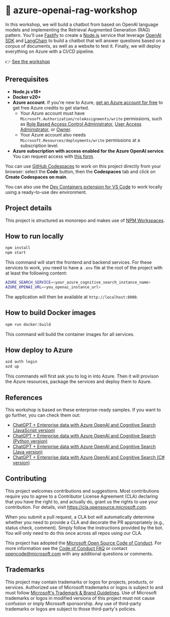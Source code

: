 # 🤖 azure-openai-rag-workshop

In this workshop, we will build a chatbot from based on OpenAI language models and implementing the Retrieval Augmented Generation (RAG) pattern. You'll use [Fastify](https://fastify.dev) to create a [Node.js](https://nodejs.org/en/) service that leverage [OpenAI SDK](https://platform.openai.com/docs/libraries/) and [LangChain](https://js.langchain.com/) to build a chatbot that will answer questions based on a corpus of documents, as well as a website to test it.
Finally, we will deploy everything on Azure with a CI/CD pipeline.

👉 [See the workshop](https://aka.ms/ws/openai-rag)

## Prerequisites

- **Node.js v18+**
- **Docker v20+**
- **Azure account**. If you're new to Azure, [get an Azure account for free](https://azure.microsoft.com/free/?WT.mc_id=javascript-0000-cxa) to get free Azure credits to get started.
  - Your Azure account must have `Microsoft.Authorization/roleAssignments/write` permissions, such as [Role Based Access Control Administrator](https://learn.microsoft.com/azure/role-based-access-control/built-in-roles#role-based-access-control-administrator-preview), [User Access Administrator](https://learn.microsoft.com/azure/role-based-access-control/built-in-roles#user-access-administrator), or [Owner](https://learn.microsoft.com/azure/role-based-access-control/built-in-roles#owner).
  - Your Azure account also needs `Microsoft.Resources/deployments/write` permissions at a subscription level.
- **Azure subscription with access enabled for the Azure OpenAI service**. You can request access with [this form](https://aka.ms/oaiapply).

You can use [GitHub Codespaces](https://github.com/features/codespaces) to work on this project directly from your browser: select the **Code** button, then the **Codespaces** tab and click on **Create Codespaces on main**.

You can also use the [Dev Containers extension for VS Code](https://aka.ms/vscode/ext/devcontainer) to work locally using a ready-to-use dev environment.

## Project details

This project is structured as monorepo and makes use of [NPM Workspaces](https://docs.npmjs.com/cli/using-npm/workspaces).

## How to run locally

```bash
npm install
npm start
```

This command will start the frontend and backend services.
For these services to work, you need to have a `.env` file at the root of the project with at least the following content:

```bash
AZURE_SEARCH_SERVICE=<your_azure_cognitive_search_instance_name>
AZURE_OPENAI_URL=<you_openai_instance_url>
```

The application will then be available at `http://localhost:8000`.

## How to build Docker images

```bash
npm run docker:build
```

This command will build the container images for all services.

## How deploy to Azure

```bash
azd auth login
azd up
```

This commands will first ask you to log in into Azure. Then it will provison the Azure resources, package the services and deploy them to Azure.

## References

This workshop is based on these enterprise-ready samples. If you want to go further, you can check them out:
- [ChatGPT + Enterprise data with Azure OpenAI and Cognitive Search (JavaScript version)](https://github.com/Azure-Samples/azure-search-openai-javascript)
- [ChatGPT + Enterprise data with Azure OpenAI and Cognitive Search (Python version)](https://github.com/Azure-Samples/azure-search-openai-demo/)
- [ChatGPT + Enterprise data with Azure OpenAI and Cognitive Search (Java version)](https://github.com/Azure-Samples/azure-search-openai-demo-java)
- [ChatGPT + Enterprise data with Azure OpenAI and Cognitive Search (C# version)](https://github.com/Azure-Samples/azure-search-openai-demo-csharp)

## Contributing

This project welcomes contributions and suggestions. Most contributions require you to agree to a
Contributor License Agreement (CLA) declaring that you have the right to, and actually do, grant us
the rights to use your contribution. For details, visit https://cla.opensource.microsoft.com.

When you submit a pull request, a CLA bot will automatically determine whether you need to provide
a CLA and decorate the PR appropriately (e.g., status check, comment). Simply follow the instructions
provided by the bot. You will only need to do this once across all repos using our CLA.

This project has adopted the [Microsoft Open Source Code of Conduct](https://opensource.microsoft.com/codeofconduct/).
For more information see the [Code of Conduct FAQ](https://opensource.microsoft.com/codeofconduct/faq/) or
contact [opencode@microsoft.com](mailto:opencode@microsoft.com) with any additional questions or comments.

## Trademarks

This project may contain trademarks or logos for projects, products, or services. Authorized use of Microsoft
trademarks or logos is subject to and must follow
[Microsoft's Trademark & Brand Guidelines](https://www.microsoft.com/en-us/legal/intellectualproperty/trademarks/usage/general).
Use of Microsoft trademarks or logos in modified versions of this project must not cause confusion or imply Microsoft sponsorship.
Any use of third-party trademarks or logos are subject to those third-party's policies.
